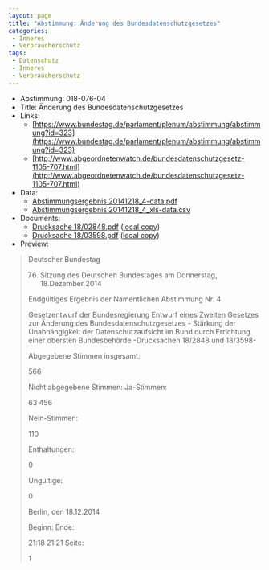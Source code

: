 ```yaml
---
layout: page
title: "Abstimmung: Änderung des Bundesdatenschutzgesetzes"
categories:
 - Inneres
 - Verbraucherschutz
tags:
 - Datenschutz
 - Inneres
 - Verbraucherschutz
---
```


* Abstimmung: 018-076-04
* Title: Änderung des Bundesdatenschutzgesetzes
* Links: 
    * [https://www.bundestag.de/parlament/plenum/abstimmung/abstimmung?id=323](https://www.bundestag.de/parlament/plenum/abstimmung/abstimmung?id=323)
    * [http://www.abgeordnetenwatch.de/bundesdatenschutzgesetz-1105-707.html](http://www.abgeordnetenwatch.de/bundesdatenschutzgesetz-1105-707.html)
* Data: 
    * [Abstimmungsergebnis 20141218_4-data.pdf](/res/abstimmungsliste/20141218_4-data.pdf)
    * [Abstimmungsergebnis 20141218_4_xls-data.csv](/res/abstimmungsliste/analyses/20141218_4_xls-data.csv)
* Documents: 
    * [Drucksache 18/02848.pdf](http://dip21.bundestag.de/dip21/btd/18/028/1802848.pdf) ([local copy](/res/abstimmungsdaten/018-076-04/1802848.pdf))
    * [Drucksache 18/03598.pdf](http://dip21.bundestag.de/dip21/btd/18/035/1803598.pdf) ([local copy](/res/abstimmungsdaten/018-076-04/1803598.pdf))
* Preview: 
> Deutscher Bundestag
> 
> 76. Sitzung des Deutschen Bundestages
> am Donnerstag, 18.Dezember 2014
> 
> Endgültiges Ergebnis der Namentlichen Abstimmung Nr. 4
> 
> Gesetzentwurf der Bundesregierung
> Entwurf eines Zweiten Gesetzes zur Änderung des Bundesdatenschutzgesetzes - Stärkung
> der Unabhängigkeit der Datenschutzaufsicht im Bund durch Errichtung einer obersten
> Bundesbehörde
> -Drucksachen 18/2848 und 18/3598-
> 
> Abgegebene Stimmen insgesamt:
> 
> 566
> 
> Nicht abgegebene Stimmen:
> Ja-Stimmen:
> 
> 63
> 456
> 
> Nein-Stimmen:
> 
> 110
> 
> Enthaltungen:
> 
> 0
> 
> Ungültige:
> 
> 0
> 
> Berlin, den 18.12.2014
> 
> Beginn:
> Ende:
> 
> 21:18
> 21:21
> Seite:
> 
> 1
> 
> 
